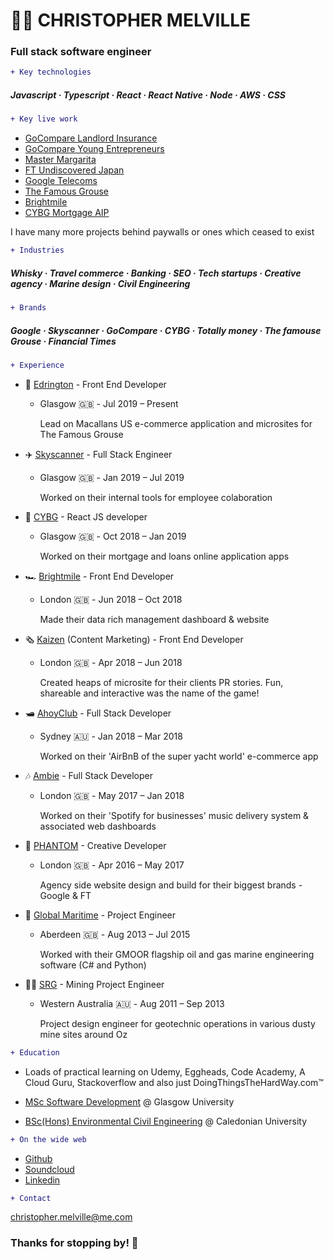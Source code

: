 # 👨‍💻 CHRISTOPHER MELVILLE 

### Full stack software engineer

```diff
+ Key technologies 
```

#####  Javascript · Typescript · React · React Native · Node · AWS · CSS



```diff
+ Key live work
```

* [GoCompare Landlord Insurance](https://www.gocompare.com/landlord-insurance/best-cities-for-landlords/#/)
* [GoCompare Young Entrepreneurs](https://www.gocompare.com/broadband/young-entrepreneurs/#/)
* [Master Margarita](https://Masterimargarita.withgoogle.com)
* [FT Undiscovered Japan](http://undiscovered-japan.ft.com/)
* [Google Telecoms](https://Telecomsconnect.withgoogle.com)
* [The Famous Grouse](https://promocaothefamousgrouse.pt/)
* [Brightmile](https://www.brightmile.io/)
* [CYBG Mortgage AIP](https://aip.cbonline.co.uk/?channel=web)

I have many more projects behind paywalls or ones which ceased to exist

```diff
+ Industries
```

#####  Whisky · Travel commerce · Banking · SEO · Tech startups · Creative agency · Marine design · Civil Engineering


```diff
+ Brands
```

#####  Google · Skyscanner · GoCompare · CYBG · Totally money · The famouse Grouse · Financial Times

```diff
+ Experience
```

* 🥃 [Edrington](https://www.edrington.com/) - Front End Developer 
  * Glasgow 🇬🇧󠁧󠁢󠁳󠁣󠁴󠁿󠁧󠁢󠁳󠁣󠁴󠁿 - Jul 2019 – Present

    Lead on Macallans US e-commerce application and microsites for The Famous Grouse

* ✈️ [Skyscanner](https://www.skyscanner.net/) - Full Stack Engineer 
  * Glasgow 🇬🇧󠁧󠁢󠁳󠁣󠁴󠁿 - Jan 2019 – Jul 2019
  
    Worked on their internal tools for employee colaboration

* 🏦 [CYBG](https://www.cybg.com/) - React JS developer 
  * Glasgow 🇬🇧󠁧󠁢󠁳󠁣󠁴󠁿 - Oct 2018 – Jan 2019
  
    Worked on their mortgage and loans online application apps 

* 🏎️ [Brightmile](https://www.brightmile.io/) - Front End Developer 
  * London 🇬🇧󠁧󠁢󠁥󠁮󠁧󠁿󠁧󠁢󠁳󠁣󠁴󠁿 - Jun 2018 – Oct 2018
  
    Made their data rich management dashboard & website

* 🗞️ [Kaizen](https://www.kaizen.co.uk/) (Content Marketing) - Front End Developer 
  * London 🇬🇧 - Apr 2018 – Jun 2018
  
    Created heaps of microsite for their clients PR stories. Fun, shareable and interactive was the name of the game!

* 🛥️ [AhoyClub](https://ahoyclub.com/) - Full Stack Developer 
  * Sydney 🇦🇺 - Jan 2018 – Mar 2018
  
    Worked on their 'AirBnB of the super yacht world' e-commerce app

* 🎶 [Ambie](https://www.ambie.fm/) - Full Stack Developer
  * London 🇬🇧 - May 2017 – Jan 2018
  
    Worked on their 'Spotify for businesses' music delivery system & associated web dashboards

* 👻 [PHANTOM](https://phantom.land/work/) - Creative Developer 
  * London 🇬🇧 - Apr 2016 – May 2017
  
    Agency side website design and build for their biggest brands - Google & FT

* 🌊 [Global Maritime](https://www.globalmaritime.com/) - Project Engineer 
  * Aberdeen 🇬🇧 - Aug 2013 – Jul 2015

    Worked with their GMOOR flagship oil and gas marine engineering software (C# and Python)

* 👷‍♂️ [SRG](https://www.srgglobal.com.au/) - Mining Project Engineer
  * Western Australia 🇦🇺 - Aug 2011 – Sep 2013
    
    Project design engineer for geotechnic operations in various dusty mine sites around Oz

``` diff
+ Education
```

* Loads of practical learning on Udemy, Eggheads, Code Academy, A Cloud Guru, Stackoverflow and also just DoingThingsTheHardWay.com™

* [MSc Software Development](https://www.gla.ac.uk/postgraduate/taught/softwareengineeringmsc/) @ Glasgow University

* [BSc(Hons) Environmental Civil Engineering](https://www.gcu.ac.uk/study/courses/details/index.php/P00237) @ Caledonian University


``` diff
+ On the wide web
```

* [Github](https://github.com/moaiii)
* [Soundcloud](https://soundcloud.com/moai_music)
* [Linkedin](https://www.linkedin.com/in/moaiii/)


``` diff
+ Contact
```
<christopher.melville@me.com>


### Thanks for stopping by! 👋
